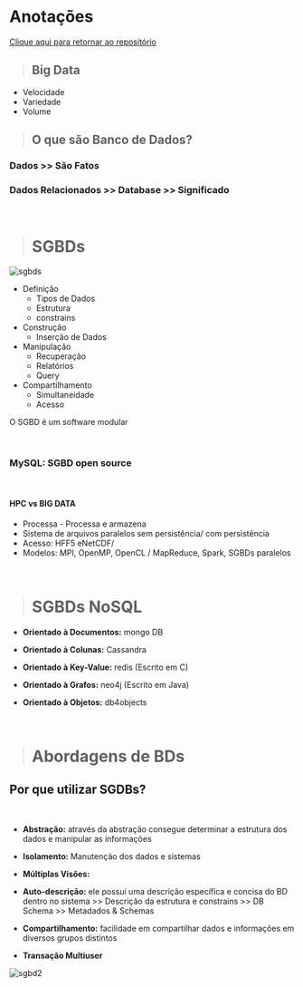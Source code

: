 # **Anotações**

[Clique aqui para retornar ao repositório](https://github.com/ngadev23/Database-Experience-DIO)

> ## **Big Data**
 - Velocidade
 - Variedade
 - Volume


> ## **O que são Banco de Dados?**

### Dados >> São Fatos
### Dados Relacionados >> Database >> Significado

&nbsp;
> # **SGBDs**

![sgbds](https://leonardofnsca.files.wordpress.com/2021/03/sgbdmercado.png?w=350)

- Definição 
   - Tipos de Dados
   - Estrutura
   - constrains
- Construção
   - Inserção de Dados
- Manipulação
   - Recuperação
   - Relatórios
   - Query
- Compartilhamento
  - Simultaneidade
  - Acesso

O SGBD é um software modular

&nbsp;
### **MySQL: SGBD open source**

&nbsp;
#### HPC vs BIG DATA

- Processa - Processa e armazena
- Sistema de arquivos paralelos sem persistência/ com persistência
- Acesso: HFF5 eNetCDF/ 
- Modelos: MPI, OpenMP, OpenCL / MapReduce, Spark, SGBDs paralelos

&nbsp;
> # **SGBDs NoSQL**
- **Orientado à Documentos:**  mongo DB

- **Orientado à Colunas:** Cassandra

- **Orientado à Key-Value:** redis (Escrito em C)

- **Orientado à Grafos:** neo4j (Escrito em Java)

- **Orientado à Objetos:** db4objects 

&nbsp;
> # **Abordagens de BDs**

## Por que utilizar SGDBs?

&nbsp;

- **Abstração:** através da abstração consegue determinar a estrutura dos dados e manipular as informações
&nbsp;

- **Isolamento:** Manutenção dos dados e sistemas
- **Múltiplas Visões:**
- **Auto-descrição:** ele possui uma descrição específica e concisa do BD dentro no sistema >> Descrição da estrutura e constrains >> DB Schema >> Metadados & Schemas
- **Compartilhamento:** facilidade em compartilhar dados e informações em diversos grupos distintos
- **Transação Multiuser**


![sgbd2](https://cdn-icons-png.flaticon.com/512/2906/2906274.png?w=100)


